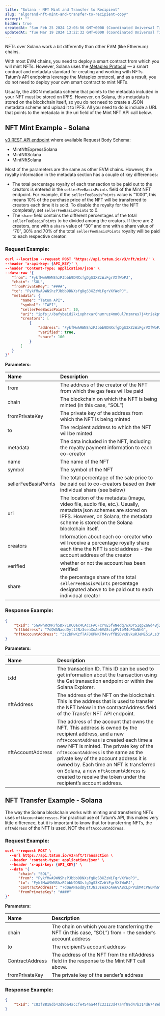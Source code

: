 ```yaml
---
title: "Solana - NFT Mint and Transfer to Recipient"
slug: "algorand-nft-mint-and-transfer-to-recipient-copy"
excerpt: ""
hidden: true
createdAt: "Sun Feb 25 2024 12:03:56 GMT+0000 (Coordinated Universal Time)"
updatedAt: "Tue Mar 19 2024 13:22:32 GMT+0000 (Coordinated Universal Time)"
---
```

NFTs over Solana work a bit differently than other EVM (like Ethereum) chains.

With most EVM chains, you need to deploy a smart contract from which you will mint NFTs. However, Solana uses the [Metaplex Protocol](https://www.metaplex.com/) — a smart contract and metadata standard for creating and working with NFTs. Tatum’s API endpoints leverage the Metaplex protocol, and as a result, you do not need to deploy your own smart contract to mint NFTs.

Usually, the JSON metadata scheme that points to the metadata included in your NFT must be stored on IPFS. However, on Solana, this metadata is stored on the blockchain itself, so you do not need to create a JSON metadata scheme and upload it to IPFS. All you need to do is include a URL that points to the metadata in the uri field of the Mint NFT API call below.

## NFT Mint Example - Solana

[v3 REST API endpoint](https://apidoc.tatum.io/tag/NFT-(ERC-721-or-compatible)#operation/NftMintErc721) where available Request Body Schema:

- MintNftExpressSolana
- MintNftSolana
- MintNftSolana

Most of the parameters are the same as other EVM chains. However, the royalty information in the metadata section has a couple of key differences:

- The total percentage royalty of each transaction to be paid out to the creators is entered in the `sellerFeeBasisPoints` field of the Mint NFT endpoint. For example, if the `sellerFeeBasisPoints` value is “1000”, this means 10% of the purchase price of the NFT will be transferred to creators each time it is sold. To disable the royalty for the NFT completely, set `sellerFeeBasisPoints` to 0.
- The `share` field contains the different percentages of the total `sellerFeeBasisPoints` to be divided among the creators. If there are 2 creators, one with a `share` value of “30” and one with a share value of “70”, 30% and 70% of the total `sellerFeeBasisPoints` royalty will be paid to each respective creator.

### Request Example:

```json cURL
curl --location --request POST 'https://api.tatum.io/v3/nft/mint/' \
--header 'x-api-key: {API_KEY}' \
--header 'Content-Type: application/json' \
--data-raw '{
   "from": "FykfMwA9WNShzPJbbb9DNXsfgDgS3XZzWiFgrVXfWoPJ",
   "chain": "SOL",
   "fromPrivateKey": "####",
   "to": "FykfMwA9WNShzPJbbb9DNXsfgDgS3XZzWiFgrVXfWoPJ",
   "metadata": {
       "name": "Tatum API",
       "symbol": "TAPI",
       "sellerFeeBasisPoints": 10,
       "uri": "ipfs://bafybeidi7xixphrxar6humruz4mn6ul7nzmres7j4triakpfabiezll4ti",
       "creators": [
           {
               "address": "FykfMwA9WNShzPJbbb9DNXsfgDgS3XZzWiFgrVXfWoPJ",
               "verified": true,
               "share": 100
           }
       ]
   }
}'
```

**Parameters:**

| Name                 | Description                                                                                                                                                                                               |
| :------------------- | :-------------------------------------------------------------------------------------------------------------------------------------------------------------------------------------------------------- |
| from                 | The address of the creator of the NFT from which the gas fees will be paid                                                                                                                                |
| chain                | The blockchain on which the NFT is being minted (in this case, “SOL”)                                                                                                                                     |
| fromPrivateKey       | The private key of the address from which the NFT is being minted                                                                                                                                         |
| to                   | The recipient address to which the NFT will be minted                                                                                                                                                     |
| metadata             | The data included in the NFT, including the royalty payment information to each co-creator                                                                                                                |
| name                 | The name of the NFT                                                                                                                                                                                       |
| symbol               | The symbol of the NFT                                                                                                                                                                                     |
| sellerFeeBasisPoints | The total percentage of the sale price to be paid out to co-creators based on their individual share (see below)                                                                                          |
| uri                  | The location of the metadata (image, video file, audio file, etc.). Usually, metadata json schemes are stored on IPFS. However, on Solana, the metadata scheme is stored on the Solana blockchain itself. |
| creators             | Information about each co-creator who will receive a percentage royalty share each time the NFT is sold address - the account address of the creator                                                      |
| verified             | whether or not the account has been verified                                                                                                                                                              |
| share                | the percentage share of the total `sellerFeeBasisPoints` percentage designated above to be paid out to each individual creator                                                                            |

### Response Example:

```json cURL
{
    "txId": "5GAwhRcMR7h5Dx71KCQax4CAcCFA6FcrVE5fwNedq7wXDYS1qpZaGd4Bj2zh8dCUfAz7fqVSXhdZzXRigsNoTZsb",
    "nftAddress": "7dQWANaodDyttJNz3seaXoAe6VA8cLpPV1bM4cPGuNhG",
    "nftAccountAddress": "3z2bPwKzfTAFDKPNKTM4vvffBSDvcBvkuRJeME5iALs3"
}
```

**Parameters:**

| Name              | Description                                                                                                                                                                                                                                                                                                                                                                                                                        |
| :---------------- | :--------------------------------------------------------------------------------------------------------------------------------------------------------------------------------------------------------------------------------------------------------------------------------------------------------------------------------------------------------------------------------------------------------------------------------- |
| txId              | The transaction ID. This ID can be used to get information about the transaction using the Get transaction endpoint or within the Solana Explorer.                                                                                                                                                                                                                                                                                 |
| nftAddress        | The address of the NFT on the blockchain. This is the address that is used to transfer the NFT below in the contractAddress field of the Transfer NFT API endpoint.                                                                                                                                                                                                                                                                |
| nftAccountAddress | The address of the account that owns the NFT. This address is owned by the recipient address, and a new `nftAccountAddress` is created each time a new NFT is minted. The private key of the `nftAccountAddress` is the same as the private key of the account address it is owned by. Each time an NFT is transferred on Solana, a new `nftAccountAddress` is created to receive the token under the recipient’s account address. |

## NFT Transfer Example - Solana

The way the Solana blockchain works with minting and transferring NFTs uses `nftAccountAddresses`. For practical use of Tatum’s API, this makes very little difference, but it is important to know that for transferring NFTs, the `nftAddress` of the NFT is used, NOT the `nftAccountAddress`.

### Request Example:

```json cURL
curl --request POST \
  --url https://api.tatum.io/v3/nft/transaction \
  --header 'content-type: application/json' \
  --header 'x-api-key: {API_KEY}' \
  --data '{
      "chain": "SOL",
      "from": "FykfMwA9WNShzPJbbb9DNXsfgDgS3XZzWiFgrVXfWoPJ",
      "to": "FykfMwA9WNShzPJbbb9DNXsfgDgS3XZzWiFgrVXfWoPJ",
      "contractAddress": "7dQWANaodDyttJNz3seaXoAe6VA8cLpPV1bM4cPGuNhG",
      "fromPrivateKey": "####"
}'
```

**Parameters:**

| Name            | Description                                                                                               |
| :-------------- | :-------------------------------------------------------------------------------------------------------- |
| chain           | The chain on which you are transferring the NFT (in this case, “SOL”) from - the sender’s account address |
| to              | The recipient’s account address                                                                           |
| ContractAddress | The address of the NFT from the nftAddress field in the response to the Mint NFT call above.              |
| fromPrivateKey  | The private key of the sender’s address                                                                   |

### Response Example:

```json cURL
{
    "txId": "c83f8818db43d9ba4accfe454aa44fc33123d47a4f89d47b314d6748eb0e9bc9"
}
```
